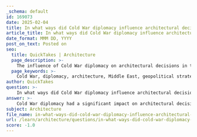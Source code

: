 ```yaml
---
_schema: default
id: 169073
date: 2025-02-04
title: In what ways did Cold War diplomacy influence architectural decisions in the Middle East?
article_title: In what ways did Cold War diplomacy influence architectural decisions in the Middle East?
date_format: MMM DD, YYYY
post_on_text: Posted on
seo:
  title: QuickTakes | Architecture
  page_description: >-
    The influence of Cold War diplomacy on architectural decisions in the Middle East, highlighting geopolitical strategies, cultural heritage preservation, nationalism, international collaboration, and economic implications.
  page_keywords: >-
    Cold War, diplomacy, architecture, Middle East, geopolitical strategies, cultural preservation, Aswan High Dam, Nubian heritage, UNESCO, international collaboration, nationalism, economic aid, urban development, architectural identity
author: QuickTakes
question: >-
    In what ways did Cold War diplomacy influence architectural decisions in the Middle East?
answer: >-
    Cold War diplomacy had a significant impact on architectural decisions in the Middle East, particularly through the lens of geopolitical strategies and cultural preservation efforts. Here are some key ways in which this influence manifested:\n\n1. **Geopolitical Tug-of-War**: The Middle East became a focal point for the United States and the Soviet Union as both superpowers sought to expand their influence in the region. This competition often translated into architectural projects that were not only about infrastructure but also about showcasing ideological superiority. For instance, the Aswan High Dam project in Egypt, which was supported by both superpowers at different times, involved significant architectural and engineering efforts that were emblematic of national pride and modernity.\n\n2. **Cultural Heritage Preservation**: The Nubian campaign is a prime example of how Cold War dynamics influenced architectural decisions. As the construction of the Aswan High Dam threatened numerous ancient temples and archaeological sites, an international effort was initiated to preserve Nubian heritage. This involved a network of experts, including architects and preservationists, who were mobilized to salvage and relocate temples. The involvement of UNESCO and various international committees highlighted how Cold War diplomacy facilitated cooperation across borders for cultural preservation, turning these sites into "Cold War objects" that symbolized both heritage and the geopolitical struggle.\n\n3. **Architectural Identity and Nationalism**: The architectural decisions made during this period were often intertwined with national identity and political narratives. Countries in the Middle East used architecture as a means to assert their sovereignty and cultural heritage in the face of external pressures. The design and construction of monumental buildings were often influenced by the desire to project a modern image that aligned with either Western or Soviet ideals, depending on the political affiliations of the respective nations.\n\n4. **International Collaboration**: The Cold War era saw the establishment of various international committees and expert missions aimed at addressing the architectural and cultural challenges posed by the geopolitical climate. These collaborations were crucial in formulating plans for the preservation of threatened sites, demonstrating how diplomatic relations could lead to significant architectural outcomes.\n\n5. **Economic Implications**: The architectural projects during the Cold War were often tied to economic aid and investment from superpowers. Countries in the Middle East leveraged their strategic importance to secure funding for large-scale architectural projects, which in turn influenced urban development and architectural styles in the region.\n\nIn summary, Cold War diplomacy significantly shaped architectural decisions in the Middle East through geopolitical competition, cultural heritage preservation efforts, national identity assertions, international collaboration, and economic implications. These factors combined to create a unique architectural landscape that reflected the complexities of the era.
subject: Architecture
file_name: in-what-ways-did-cold-war-diplomacy-influence-architectural-decisions-in-the-middle-east.md
url: /learn/architecture/questions/in-what-ways-did-cold-war-diplomacy-influence-architectural-decisions-in-the-middle-east
score: -1.0
---
```


&nbsp;